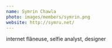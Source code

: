 ```yaml
---
name: Symrin Chawla
photo: images/members/symrin.png
website: http://symru.net/
---
```

internet flâneuse, selfie analyst, designer